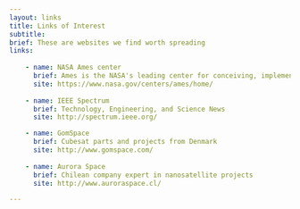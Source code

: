 ```yaml
---
layout: links
title: Links of Interest
subtitle: 
brief: These are websites we find worth spreading
links:
    
    - name: NASA Ames center
      brief: Ames is the NASA's leading center for conceiving, implementing and operating low cost space missions.
      site: https://www.nasa.gov/centers/ames/home/
    
    - name: IEEE Spectrum
      brief: Technology, Engineering, and Science News
      site: http://spectrum.ieee.org/

    - name: GomSpace
      brief: Cubesat parts and projects from Denmark
      site: http://www.gomspace.com/
      
    - name: Aurora Space
      brief: Chilean company expert in nanosatellite projects
      site: http://www.auroraspace.cl/

---
```


